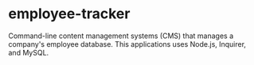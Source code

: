 # employee-tracker
Command-line content management systems (CMS) that manages a company's employee database. This applications uses Node.js, Inquirer, and MySQL.
